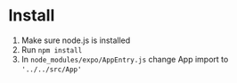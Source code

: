 # Install
1. Make sure node.js is installed
2. Run ```npm install```
3. In ```node_modules/expo/AppEntry.js``` change App import to ```'../../src/App'```